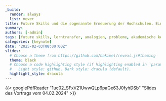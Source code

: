 ```yaml
---
_build:
  render: always
  list: never
title: Future Skills und die sogenannte Erneuerung der Hochschulen. Eine kritische Perspektive.
summary:
authors: [-admin]
tags: [future skills, lerntransfer, analogien, probleme, akademische kompetenzen]
categories: [keynote]
date: "2025-02-03T08:00:00Z"
slides:
  # Choose a theme from https://github.com/hakimel/reveal.js#theming
  theme: black
  # Choose a code highlighting style (if highlighting enabled in `params.toml`)
  #   Light style: github. Dark style: dracula (default).
  highlight_style: dracula
---
```




{{< googlePdfReader "1uc02_SFxV21UwwQLp6paGe63J0fyhDSb" "Slides des Vortrags vom 04.02.2024" >}}